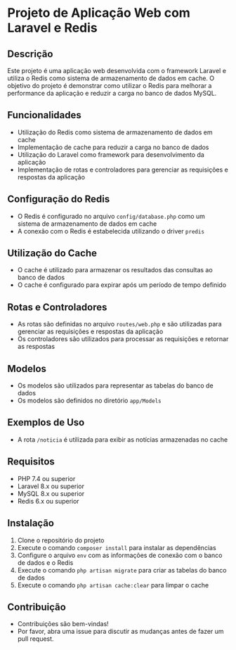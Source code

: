 # Projeto de Aplicação Web com Laravel e Redis

## Descrição

Este projeto é uma aplicação web desenvolvida com o framework Laravel e utiliza o Redis como sistema de armazenamento de dados em cache. O objetivo do projeto é demonstrar como utilizar o Redis para melhorar a performance da aplicação e reduzir a carga no banco de dados MySQL.

## Funcionalidades

* Utilização do Redis como sistema de armazenamento de dados em cache
* Implementação de cache para reduzir a carga no banco de dados
* Utilização do Laravel como framework para desenvolvimento da aplicação
* Implementação de rotas e controladores para gerenciar as requisições e respostas da aplicação

## Configuração do Redis

* O Redis é configurado no arquivo `config/database.php` como um sistema de armazenamento de dados em cache
* A conexão com o Redis é estabelecida utilizando o driver `predis`

## Utilização do Cache

* O cache é utilizado para armazenar os resultados das consultas ao banco de dados
* O cache é configurado para expirar após um período de tempo definido

## Rotas e Controladores

* As rotas são definidas no arquivo `routes/web.php` e são utilizadas para gerenciar as requisições e respostas da aplicação
* Os controladores são utilizados para processar as requisições e retornar as respostas

## Modelos

* Os modelos são utilizados para representar as tabelas do banco de dados
* Os modelos são definidos no diretório `app/Models`

## Exemplos de Uso

* A rota `/noticia` é utilizada para exibir as notícias armazenadas no cache

## Requisitos

* PHP 7.4 ou superior
* Laravel 8.x ou superior
* MySQL 8.x ou superior
* Redis 6.x ou superior

## Instalação

1. Clone o repositório do projeto
2. Execute o comando `composer install` para instalar as dependências
3. Configure o arquivo `env` com as informações de conexão com o banco de dados e o Redis
4. Execute o comando `php artisan migrate` para criar as tabelas do banco de dados
5. Execute o comando `php artisan cache:clear` para limpar o cache

## Contribuição

* Contribuições são bem-vindas!
* Por favor, abra uma issue para discutir as mudanças antes de fazer um pull request.
